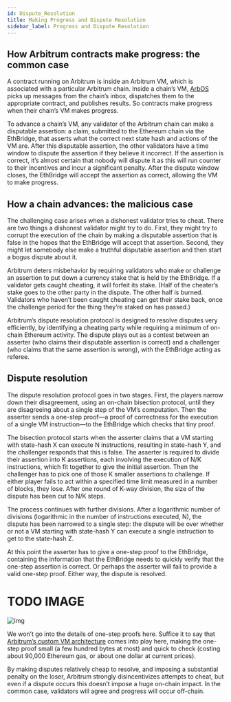 ```yaml
---
id: Dispute_Resolution
title: Making Progress and Dispute Resolution
sidebar_label: Progress and Dispute Resolution
---
```


## How Arbitrum contracts make progress: the common case

A contract running on Arbitrum is inside an Arbitrum VM, which is associated with a particular Arbitrum chain. Inside a chain’s VM, [ArbOS](ArbOS.md) picks up messages from the chain’s inbox, dispatches them to the appropriate contract, and publishes results. So contracts make progress when their chain’s VM makes progress.

To advance a chain’s VM, any validator of the Arbitrum chain can make a disputable assertion: a claim, submitted to the Ethereum chain via the EthBridge, that asserts what the correct next state hash and actions of the VM are. After this disputable assertion, the other validators have a time window to dispute the assertion if they believe it incorrect. If the assertion is correct, it’s almost certain that nobody will dispute it as this will run counter to their incentives and incur a significant penalty. After the dispute window closes, the EthBridge will accept the assertion as correct, allowing the VM to make progress.

## How a chain advances: the malicious case

The challenging case arises when a dishonest validator tries to cheat.  There are two things a dishonest validator might try to do.  First, they might try to corrupt the execution of the chain by making a disputable assertion that is false in the hopes that the EthBridge will accept that assertion. Second, they might let somebody else make a truthful disputable assertion and then start a bogus dispute about it.

Arbitrum deters misbehavior by requiring validators who make or challenge an assertion to put down a currency stake that is held by the EthBridge. If a validator gets caught cheating, it will forfeit its stake. (Half of the cheater’s stake goes to the other party in the dispute. The other half is burned. Validators who haven’t been caught cheating can get their stake back, once the challenge period for the thing they’re staked on has passed.)

Arbitrum’s dispute resolution protocol is designed to resolve disputes very efficiently, by identifying a cheating party while requiring a minimum of on-chain Ethereum activity. The dispute plays out as a contest between an asserter (who claims their disputable assertion is correct) and a challenger (who claims that the same assertion is wrong), with the EthBridge acting as referee.



## Dispute resolution

The dispute resolution protocol goes in two stages. First, the players narrow down their disagreement, using an on-chain bisection protocol, until they are disagreeing about a single step of the VM’s computation. Then the asserter sends a one-step proof—a proof of correctness for the execution of a single VM instruction—to the EthBridge which checks that tiny proof.

The bisection protocol starts when the asserter claims that a VM starting with state-hash X can execute N instructions, resulting in state-hash Y, and the challenger responds that this is false. 
The asserter is required to divide their assertion into K assertions, each involving the execution of N/K instructions, which fit together to give the initial assertion. Then the challenger has to pick one of those K smaller assertions to challenge. If either player fails to act within a specified time limit measured in a number of blocks, they lose. After one round of K-way division, the size of the dispute has been cut to N/K steps.  

The process continues with further divisions. After a logarithmic number of divisions (logarithmic in the number of instructions executed, N), the dispute has been narrowed to a single step: the dispute will be over whether or not a VM starting with state-hash Y can execute a single instruction to get to the state-hash Z.

At this point the asserter has to give a one-step proof to the EthBridge, containing the information that the EthBridge needs to quickly verify that the one-step assertion is correct.  Or perhaps the asserter will fail to provide a valid one-step proof. Either way, the dispute is resolved.

# TODO IMAGE
![img]()


We won’t go into the details of one-step proofs here. Suffice it to say that [Arbitrum’s custom VM architecture](AVM_Design.md) comes into play here, making the one-step proof small (a few hundred bytes at most) and quick to check (costing about 90,000 Ethereum gas, or about one dollar at current prices).

By making disputes relatively cheap to resolve, and imposing a substantial penalty on the loser, Arbitrum strongly disincentivizes attempts to cheat, but even if a dispute occurs this doesn’t impose a huge on-chain impact. In the common case, validators will agree and progress will occur off-chain.

